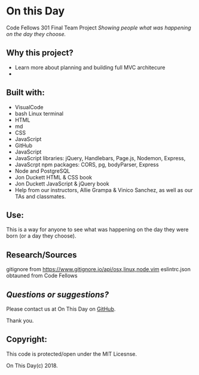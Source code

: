 # On this Day
Code Fellows 301 Final Team Project
*Showing people what was happening on the day they choose.*

## Why this project?

* Learn more about planning and building full MVC architecure
* 

## Built with:
* VisualCode
* bash Linux terminal
* HTML
* md
* CSS  
* JavaScript
* GitHub
* JavaScript
* JavaScript libraries: jQuery, Handlebars, Page.js, Nodemon, Express, 
* JavaScrpt npm packages: CORS, pg, bodyParser, Express
* Node and PostgreSQL
* Jon Duckett HTML & CSS book
* Jon Duckett JavaScript & jQuery book
* Help from our instructors, Allie Grampa & Vinico Sanchez, as well as our TAs and classmates.

## Use:

This is a way for anyone to see what was happening on the day they were born (or a day they choose). 

## Research/Sources
gitignore from https://www.gitignore.io/api/osx,linux,node,vim
eslintrc.json obtauned from Code Fellows




## *Questions or suggestions?* 

Please contact us at On This Day on [GitHub](https://github.com/On-This-Day).

 Thank you.

## Copyright:

 This code is protected/open under the MIT Licesnse. 
 
 On This Day(c) 2018.
 